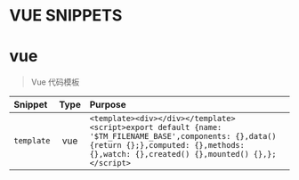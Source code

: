 # VUE SNIPPETS> # vue> Vue 代码模板| Snippet    |   Type   | Purpose       || :--------- | :------: | :------------ ||`template`|vue|`<template><div></div></template><script>export default {name: '$TM_FILENAME_BASE',components: {},data() {return {};},computed: {},methods: {},watch: {},created() {},mounted() {},};</script>`|